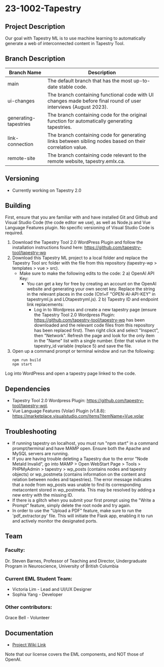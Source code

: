 # 23-1002-Tapestry

## Project Description
Our goal with Tapestry ML is to use machine learning to automatically generate a web of interconnected content in Tapestry Tool. 

## Branch Description
| Branch Name  | Description |
| ------------- | ------------- |
| main  | The default branch that has the most up-to-date stable code.  |
| ui-changes  | The branch containing functional code with UI changes made before final round of user interviews (August 2023).  |
| generating-tapestries | The branch containing code for the original function for automatically generating tapestries. |
| link-connection | The branch containing code for generating links between sibling nodes based on their correlation value. |
| remote-site | The branch containing code relevant to the remote website, tapestry.emlx.ca. |

## Versioning
- Currently working on Tapestry 2.0 

## Building
First, ensure that you are familiar with and have installed Git and Github and Visual Studio Code (the code editor we use), as well as Node.js and Vue Language Features plugin. No specific versioning of Visual Studio Code is required.
1. Download the Tapestry Tool 2.0 WordPress Plugin and follow the installation instructions found here: https://github.com/tapestry-tool/tapestry-wp 
2. Download this Tapestry ML project to a local folder and replace the Tapestry Tool src folder with the file from this repository (tapestry-wp > templates > vue > src).
   - Make sure to make the following edits to the code:
      2 a) OpenAI API Key:
      - You can get a key for free by creating an account on the OpenAI website and generating your own secret key. Replace the string in the relevant places in the code (Ctrl+F "OPEN-AI-API-KEY" in tapestryml.js and LOtapestryml.js).
      2 b) Tapestry ID and endpoint link replacements:
         - Log in to Wordpress and create a new tapestry page (ensure the Tapestry Tool 2.0 Wordpress Plugin: https://github.com/tapestry-tool/tapestry-wp has been downloaded and the relevant code files from this repository has been replaced first). Then right click and select "Inspect", then "Network". Refresh the page and look for the only item in the "Name" list with a single number. Enter that value in the tapestry_id variable (replace 5) and save the file.
3. Open up a command prompt or terminal window and run the following:
   ```shell
   npm run build
   npm start
Log into WordPress and open a tapestry page linked to the code.

## Dependencies
- Tapestry Tool 2.0 Wordpress Plugin: https://github.com/tapestry-tool/tapestry-wp\
- Vue Language Features (Volar) Plugin (v1.8.8): https://marketplace.visualstudio.com/items?itemName=Vue.volar

## Troubleshooting
- If running tapestry on localhost, you must run "npm start" in a command prompt/terminal and have MAMP open. Ensure both the Apache and MySQL servers are running.
- If you are having trouble deleting a Tapestry due to the error "Node MetaId Invalid", go into MAMP > Open WebStart Page > Tools > PHPMyAdmin > tapestry > wp_posts (contains nodes and tapestry objects) or wp_postmeta (contains information on the content and relation between nodes and tapestries). The error message indicates that a node from wp_posts was unable to find its corresponding metacontent stored in wp_postmeta. This may be resolved by adding a new entry with the missing ID.
- If there is a glitch when you submit your first prompt using the "Write a Prompt" feature, simply delete the root node and try again.
- In order to use the "Upload a PDF" feature, make sure to run the 'pdf_extractor.py' file. This will initiate the Flask app, enabling it to run and actively monitor the designated ports.

## Team
### Faculty:
Dr. Steven Barnes, Professor of Teaching and Director, Undergraduate Program in Neuroscience, University of British Columbia

### Current EML Student Team:
- Victoria Lim -  Lead and UI/UX Designer
- Sophia Yang - Developer
  
### Other contributors: 
Grace Bell - Volunteer 

## Documentation
- [Project Wiki Link](https://wiki.ubc.ca/Documentation:23-3002_Tapestry_Tool_ML)

Note that our license covers the EML components, and NOT those of OpenAI. 

